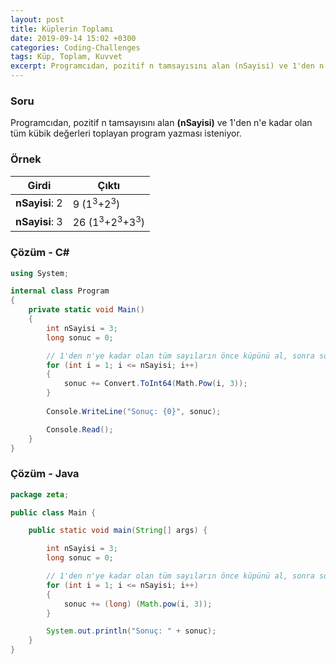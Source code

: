 ```yaml
---
layout: post
title: Küplerin Toplamı
date: 2019-09-14 15:02 +0300
categories: Coding-Challenges
tags: Küp, Toplam, Kuvvet
excerpt: Programcıdan, pozitif n tamsayısını alan (nSayisi) ve 1'den n'e kadar olan tüm kübik değerleri toplayan program yazması isteniyor.
---
```

### Soru
Programcıdan, pozitif n tamsayısını alan **(nSayisi)** ve 1'den n'e kadar olan tüm kübik değerleri toplayan program yazması isteniyor.

### Örnek

| Girdi          | Çıktı                                          |
|----------------|------------------------------------------------|
| **nSayisi**: 2 | 9 (1<sup>3</sup>+2<sup>3</sup>)                |
| **nSayisi**: 3 | 26 (1<sup>3</sup>+2<sup>3</sup>+3<sup>3</sup>) |

### Çözüm - C#
```csharp
using System;

internal class Program
{
    private static void Main()
    {
        int nSayisi = 3;
        long sonuc = 0;

        // 1'den n'ye kadar olan tüm sayıların önce küpünü al, sonra sonuca ekle
        for (int i = 1; i <= nSayisi; i++)
        {
            sonuc += Convert.ToInt64(Math.Pow(i, 3));
        }
        
        Console.WriteLine("Sonuç: {0}", sonuc);

        Console.Read();
    }
}
```

### Çözüm - Java
```java
package zeta;

public class Main {

    public static void main(String[] args) {

        int nSayisi = 3;
        long sonuc = 0;

        // 1'den n'ye kadar olan tüm sayıların önce küpünü al, sonra sonuca ekle
        for (int i = 1; i <= nSayisi; i++)
        {
            sonuc += (long) (Math.pow(i, 3));
        }

        System.out.println("Sonuç: " + sonuc);
    }
}
```